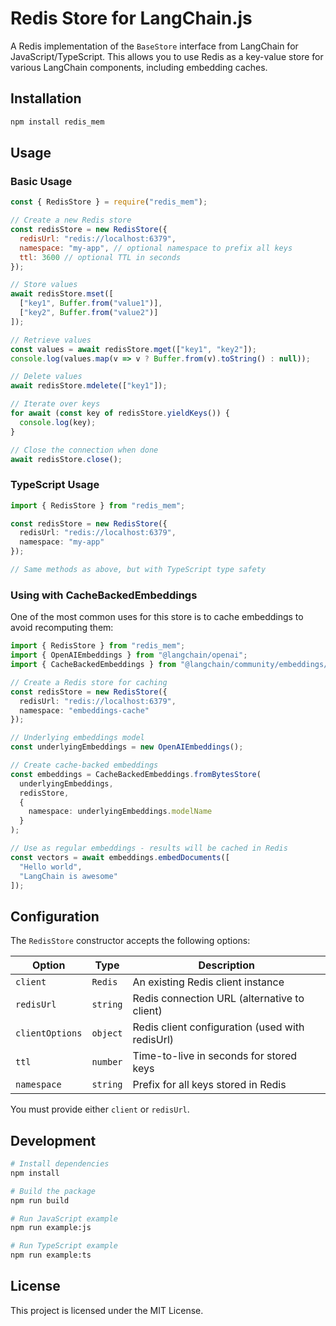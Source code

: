 # Redis Store for LangChain.js

A Redis implementation of the `BaseStore` interface from LangChain for JavaScript/TypeScript. This allows you to use Redis as a key-value store for various LangChain components, including embedding caches.

## Installation

```bash
npm install redis_mem
```

## Usage

### Basic Usage

```javascript
const { RedisStore } = require("redis_mem");

// Create a new Redis store
const redisStore = new RedisStore({
  redisUrl: "redis://localhost:6379",
  namespace: "my-app", // optional namespace to prefix all keys
  ttl: 3600 // optional TTL in seconds
});

// Store values
await redisStore.mset([
  ["key1", Buffer.from("value1")],
  ["key2", Buffer.from("value2")]
]);

// Retrieve values
const values = await redisStore.mget(["key1", "key2"]);
console.log(values.map(v => v ? Buffer.from(v).toString() : null));

// Delete values
await redisStore.mdelete(["key1"]);

// Iterate over keys
for await (const key of redisStore.yieldKeys()) {
  console.log(key);
}

// Close the connection when done
await redisStore.close();
```

### TypeScript Usage

```typescript
import { RedisStore } from "redis_mem";

const redisStore = new RedisStore({
  redisUrl: "redis://localhost:6379",
  namespace: "my-app" 
});

// Same methods as above, but with TypeScript type safety
```

### Using with CacheBackedEmbeddings

One of the most common uses for this store is to cache embeddings to avoid recomputing them:

```typescript
import { RedisStore } from "redis_mem";
import { OpenAIEmbeddings } from "@langchain/openai";
import { CacheBackedEmbeddings } from "@langchain/community/embeddings/cache_backed";

// Create a Redis store for caching
const redisStore = new RedisStore({
  redisUrl: "redis://localhost:6379",
  namespace: "embeddings-cache"
});

// Underlying embeddings model
const underlyingEmbeddings = new OpenAIEmbeddings();

// Create cache-backed embeddings
const embeddings = CacheBackedEmbeddings.fromBytesStore(
  underlyingEmbeddings,
  redisStore,
  {
    namespace: underlyingEmbeddings.modelName
  }
);

// Use as regular embeddings - results will be cached in Redis
const vectors = await embeddings.embedDocuments([
  "Hello world",
  "LangChain is awesome"
]);
```

## Configuration

The `RedisStore` constructor accepts the following options:

| Option | Type | Description |
|--------|------|-------------|
| `client` | `Redis` | An existing Redis client instance |
| `redisUrl` | `string` | Redis connection URL (alternative to client) |
| `clientOptions` | `object` | Redis client configuration (used with redisUrl) |
| `ttl` | `number` | Time-to-live in seconds for stored keys |
| `namespace` | `string` | Prefix for all keys stored in Redis |

You must provide either `client` or `redisUrl`.

## Development

```bash
# Install dependencies
npm install

# Build the package
npm run build

# Run JavaScript example
npm run example:js

# Run TypeScript example
npm run example:ts
```

## License

This project is licensed under the MIT License. 